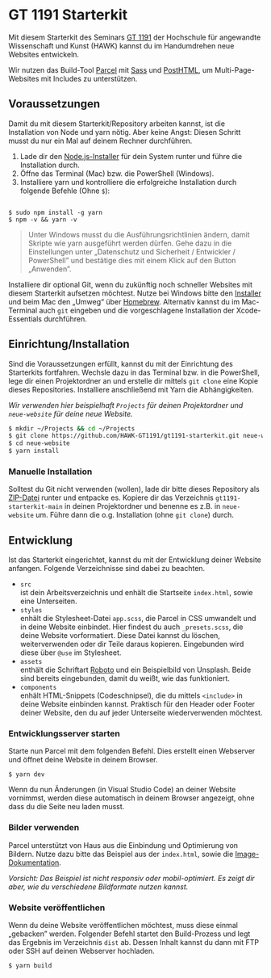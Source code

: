 # GT 1191 Starterkit

Mit diesem Starterkit des Seminars [GT 1191](https://hawk-gt1191.de/) der Hochschule für angewandte Wissenschaft und Kunst (HAWK) kannst du im Handumdrehen neue Websites entwickeln.

Wir nutzen das Build-Tool [Parcel](https://parceljs.org/) mit [Sass](https://parceljs.org/languages/sass/) und [PostHTML](https://parceljs.org/languages/html/#posthtml), um Multi-Page-Websites mit Includes zu unterstützen.

## Voraussetzungen

Damit du mit diesem Starterkit/Repository arbeiten kannst, ist die Installation von Node und yarn nötig. Aber keine Angst: Diesen Schritt musst du nur ein Mal auf deinem Rechner durchführen.

1. Lade dir den [Node.js-Installer](https://nodejs.org/en/download/) für dein System runter und führe die Installation durch.
2. Öffne das Terminal (Mac) bzw. die PowerShell (Windows).
3. Installiere yarn und kontrolliere die erfolgreiche Installation durch folgende Befehle (Ohne `$`):

```shell

$ sudo npm install -g yarn
$ npm -v && yarn -v
```

> Unter Windows musst du die Ausführungsrichtlinien ändern, damit Skripte wie yarn ausgeführt werden dürfen. Gehe dazu in die Einstellungen unter „Datenschutz und Sicherheit / Entwickler / PowerShell” und bestätige dies mit einem Klick auf den Button „Anwenden”.

Installiere dir optional Git, wenn du zukünftig noch schneller Websites mit diesem Starterkit aufsetzen möchtest. Nutze bei Windows bitte den [Installer](https://git-scm.com/download/win) und beim Mac den „Umweg“ über [Homebrew](https://git-scm.com/download/mac). Alternativ kannst du im Mac-Terminal auch `git` eingeben und die vorgeschlagene Installation der Xcode-Essentials durchführen.

## Einrichtung/Installation

Sind die Voraussetzungen erfüllt, kannst du mit der Einrichtung des Starterkits fortfahren. Wechsle dazu in das Terminal bzw. in die PowerShell, lege dir einen Projektordner an und erstelle dir mittels `git clone` eine Kopie dieses Repositories. Installiere anschließend mit Yarn die Abhängigkeiten.

_Wir verwenden hier beispielhaft `Projects` für deinen Projektordner und `neue-website` für deine neue Website._

```sh
$ mkdir ~/Projects && cd ~/Projects
$ git clone https://github.com/HAWK-GT1191/gt1191-starterkit.git neue-website
$ cd neue-website
$ yarn install
```

### Manuelle Installation

Solltest du Git nicht verwenden (wollen), lade dir bitte dieses Repository als [ZIP-Datei](https://github.com/HAWK-GT1191/gt1191-starterkit/archive/refs/heads/main.zip) runter und entpacke es. Kopiere dir das Verzeichnis `gt1191-starterkit-main` in deinen Projektordner und benenne es z.B. in `neue-website` um. Führe dann die o.g. Installation (ohne `git clone`) durch.

## Entwicklung

Ist das Starterkit eingerichtet, kannst du mit der Entwicklung deiner Website anfangen. Folgende Verzeichnisse sind dabei zu beachten.

- `src`\
  ist dein Arbeitsverzeichnis und enhält die Startseite `index.html`, sowie eine Unterseiten.
- `styles`\
  enhält die Stylesheet-Datei `app.scss`, die Parcel in CSS umwandelt und in deine Website einbindet. Hier findest du auch `_presets.scss`, die deine Website vorformatiert. Diese Datei kannst du löschen, weiterverwenden oder dir Teile daraus kopieren. Eingebunden wird diese über `@use` im Stylesheet.
- `assets`\
  enthält die Schriftart [Roboto](https://fonts.google.com/specimen/Roboto) und ein Beispielbild von Unsplash. Beide sind bereits eingebunden, damit du weißt, wie das funktioniert.
- `components`\
  enhält HTML-Snippets (Codeschnipsel), die du mittels `<include>` in deine Website einbinden kannst. Praktisch für den Header oder Footer deiner Website, den du auf jeder Unterseite wiederverwenden möchtest.

### Entwicklungsserver starten

Starte nun Parcel mit dem folgenden Befehl. Dies erstellt einen Webserver und öffnet deine Website in deinem Browser.

```shell
$ yarn dev
```

Wenn du nun Änderungen (in Visual Studio Code) an deiner Website vornimmst, werden diese automatisch in deinem Browser angezeigt, ohne dass du die Seite neu laden musst.

### Bilder verwenden

Parcel unterstützt von Haus aus die Einbindung und Optimierung von Bildern. Nutze dazu bitte das Beispiel aus der `index.html`, sowie die [Image-Dokumentation](https://parceljs.org/recipes/image/).

_Vorsicht: Das Beispiel ist nicht responsiv oder mobil-optimiert. Es zeigt dir aber, wie du verschiedene Bildformate nutzen kannst._

### Website veröffentlichen

Wenn du deine Website veröffentlichen möchtest, muss diese einmal „gebacken” werden. Folgender Befehl startet den Build-Prozess und legt das Ergebnis im Verzeichnis `dist` ab. Dessen Inhalt kannst du dann mit FTP oder SSH auf deinen Webserver hochladen.

```shell
$ yarn build
```
